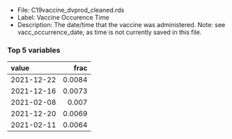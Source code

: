 

* File: C19vaccine_dvprod_cleaned.rds
* Label: Vaccine Occurence Time
* Description: The date/time that the vaccine was administered. Note: see vacc_occurrence_date, as time is not currently saved in this file.

### Top 5 variables
| value      |   frac |
|:-----------|-------:|
| 2021-12-22 | 0.0084 |
| 2021-12-16 | 0.0073 |
| 2021-02-08 | 0.007  |
| 2021-12-20 | 0.0069 |
| 2021-02-11 | 0.0064 |
        